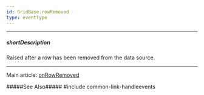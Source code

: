 ```yaml
---
id: GridBase.rowRemoved
type: eventType
---
```

---
##### shortDescription
Raised after a row has been removed from the data source.

---
Main article: [onRowRemoved](/api-reference/10%20UI%20Widgets/GridBase/1%20Configuration/onRowRemoved.md '{basewidgetpath}/Configuration/#onRowRemoved')

#####See Also#####
#include common-link-handleevents